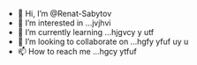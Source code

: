 - 👋 Hi, I’m @Renat-Sabytov
- 👀 I’m interested in ...jvjhvi
- 🌱 I’m currently learning ...hjgvcy y utf
- 💞️ I’m looking to collaborate on ...hgfy yfuf uy u
- 📫 How to reach me ...hgcy ytfuf 

<!---
Renat-Sabytov/Renat-Sabytov is a ✨ special ✨ repository because its `README.md` (this file) appears on your GitHub profile.
You can click the Preview link to take a look at your changes.
--->
